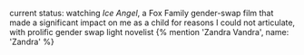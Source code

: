 current status: watching _Ice Angel_, a Fox Family gender-swap film that made a
significant impact on me as a child for reasons I could not articulate, with
prolific gender swap light novelist {% mention 'Zandra Vandra', name: 'Zandra' %}

